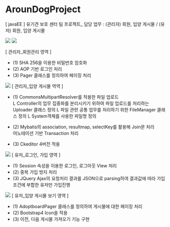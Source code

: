 # ArounDogProject
[ javaEE ] 유기견 보호 센터 팀 프로젝트_ 담당 업무 : (관리자) 회원, 입양 게시물 / (유저) 회원, 입양 게시물 


<img src="https://postfiles.pstatic.net/MjAxOTA1MDhfMTY2/MDAxNTU3MjQxMzc5NDk2.HxAgqP2dJOv36ksHMjRP7zJmwUAbmn9mkPTBvegNHC0g.-bXVi1dEyOUHvpJdaetlrKOIC9BCiFi9b1_Pfxfhhbsg.PNG.kwjing93/AROUNDOG_1.png?type=w966">



<img src="https://postfiles.pstatic.net/MjAxOTA1MDhfMTM4/MDAxNTU3MzE4Njk5OTU0.R13Ja4s9Y3fe82S4b1qand8Th4-AkCasVn_NvuxMGfog.TyCuPmlqTwUzjYhxKft1GeGYGipRP9a4gHXLPZZzVLog.PNG.kwjing93/AROUNDOG_2-1.png?type=w966">

[ 관리자_회원관리 영역 ]
- (1) SHA 256을 이용한 비밀번호 암호화<br/>
- (2) AOP 기반 로그인 처리<br/>
- (3) Pager 클래스를 정의하여 페이징 처리<br/>




<img src="https://postfiles.pstatic.net/MjAxOTA1MDhfMTA2/MDAxNTU3MzE4NzE3MTI2.E4BRZyP0BFfoopz6dG9Y3g6cv_DuFF6h2Wfj6PG32u4g.dAp53xEeJe3OdGwUvfJAE1hodg3bVM5PpMPh9C1MwPog.PNG.kwjing93/AROUNDOG_3-1.png?type=w966">
[ 관리자_입양 게시물 역역 ]

- (1) CommonsMultipartResolver를 적용한 파일 업로드<br/>
   L Controller의 업무 집중화를 분리시키기 위하여 파일 업로드를 처리하는 Uploader 클래스 정의
   L 파일 관련 공통 업무를 처리하기 위한 FileManager 클래스 정의
   L System객체를 사용한 파일명 정의

- (2) Mybatis의 association, resultmap, selectKey를 활용해 Join문 처리<br/>
   어노테이션 기반 Transaction 처리<br/>

- (3) Ckeditor 4버전 적용<br/>




<img src="https://postfiles.pstatic.net/MjAxOTA1MDhfMTQw/MDAxNTU3MzI2ODA2MTE1.iW3Ay1HQuD7gKdvPo-z9dzT5y4KEIS2ixUJwOviV2Mcg.l9ZZX56aZXy4isalkc0oHmCTFKxlZvPghheRcYYkahAg.PNG.kwjing93/AROUNDOG_4-1(%EC%88%98%EC%A0%95).png?type=w966">
[ 유저_로그인, 가입 영역 ]

- (1) Session 속성을 이용한 로그인, 로그아웃 View 처리
- (2) 중복 가입 방지 처리
- (3) JQuery Ajax의 요청처리 결과를 JSON으로 parsing하여 결과값에 따라 가입조건에 부합한 유저만 가입진행


<img src="https://postfiles.pstatic.net/MjAxOTA1MDhfMTI0/MDAxNTU3MzI2ODA3MTEw.d2Lnn64aNVv0i1f0LQr2b063HFJfS8TTuq8e_fPU1tEg.-c7sxtBNhuGiORQCHH0OWBHz2ha9wHjs1ZU4_RXRHg8g.PNG.kwjing93/AROUNDOG_5-1(%EC%88%98%EC%A0%95).png?type=w966">
[ 유저_입양 게시물 보기 영역 ]

- (1) AdoptboardPager 클래스를 정의하여 게시물에 대한 페이징 처리<br/>
- (2) Bootstrap4 Icon을 적용<br/>
- (3) 이전, 다음 게시물 가져오기 기능 구현



